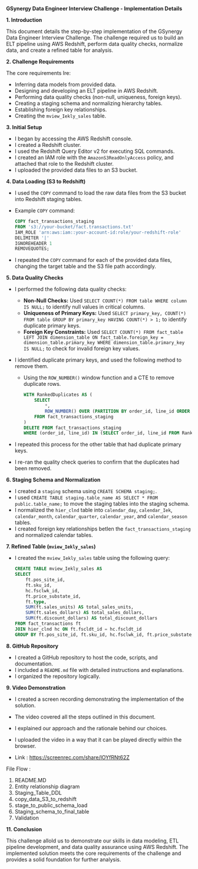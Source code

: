 
**GSynergy Data Engineer Interview Challenge - Implementation Details**

**1. Introduction**

This document details the step-by-step implementation of the GSynergy Data Engineer Interview Challenge. The challenge required us to build an ELT pipeline using AWS Redshift, perform data quality checks, normalize data, and create a refined table for analysis.

**2. Challenge Requirements**

The core requirements Ire:

* Inferring data models from provided data.
* Designing and developing an ELT pipeline in AWS Redshift.
* Performing data quality checks (non-null, uniqueness, foreign keys).
* Creating a staging schema and normalizing hierarchy tables.
* Establishing foreign key relationships.
* Creating the `mview_Iekly_sales` table.

**3. Initial Setup**

* I began by accessing the AWS Redshift console.
* I created a Redshift cluster.
* I used the Redshift Query Editor v2 for executing SQL commands.
* I created an IAM role with the `AmazonS3ReadOnlyAccess` policy, and attached that role to the Redshift cluster.
* I uploaded the provided data files to an S3 bucket.

**4. Data Loading (S3 to Redshift)**

* I used the `COPY` command to load the raw data files from the S3 bucket into Redshift staging tables.
* Example `COPY` command:

    ```sql
    COPY fact_transactions_staging
    FROM 's3://your-bucket/fact.transactions.txt'
    IAM_ROLE 'arn:aws:iam::your-account-id:role/your-redshift-role'
    DELIMITER '|'
    IGNOREHEADER 1
    REMOVEQUOTES;
    ```

* I repeated the `COPY` command for each of the provided data files, changing the target table and the S3 file path accordingly.

**5. Data Quality Checks**

* I performed the following data quality checks:
    * **Non-Null Checks:** Used `SELECT COUNT(*) FROM table WHERE column IS NULL;` to identify null values in critical columns.
    * **Uniqueness of Primary Keys:** Used `SELECT primary_key, COUNT(*) FROM table GROUP BY primary_key HAVING COUNT(*) > 1;` to identify duplicate primary keys.
    * **Foreign Key Constraints:** Used `SELECT COUNT(*) FROM fact_table LEFT JOIN dimension_table ON fact_table.foreign_key = dimension_table.primary_key WHERE dimension_table.primary_key IS NULL;` to check for invalid foreign key values.
* I identified duplicate primary keys, and used the following method to remove them.
    * Using the `ROW_NUMBER()` window function and a CTE to remove duplicate rows.

        ```sql
        WITH RankedDuplicates AS (
            SELECT
                *,
                ROW_NUMBER() OVER (PARTITION BY order_id, line_id ORDER BY order_id, line_id) AS rn
            FROM fact_transactions_staging
        )
        DELETE FROM fact_transactions_staging
        WHERE (order_id, line_id) IN (SELECT order_id, line_id FROM RankedDuplicates WHERE rn > 1);
        ```

* I repeated this process for the other table that had duplicate primary keys.
* I re-ran the quality check queries to confirm that the duplicates had been removed.

**6. Staging Schema and Normalization**

* I created a `staging` schema using `CREATE SCHEMA staging;`.
* I used `CREATE TABLE staging.table_name AS SELECT * FROM public.table_name;` to move the staging tables into the staging schema.
* I normalized the `hier_clnd` table into `calendar_day`, `calendar_Iek`, `calendar_month`, `calendar_quarter`, `calendar_year`, and `calendar_season` tables.
* I created foreign key relationships betIen the `fact_transactions_staging` and normalized calendar tables.

**7. Refined Table (`mview_Iekly_sales`)**

* I created the `mview_Iekly_sales` table using the following query:

    ```sql
    CREATE TABLE mview_Iekly_sales AS
    SELECT
        ft.pos_site_id,
        ft.sku_id,
        hc.fsclwk_id,
        ft.price_substate_id,
        ft.type,
        SUM(ft.sales_units) AS total_sales_units,
        SUM(ft.sales_dollars) AS total_sales_dollars,
        SUM(ft.discount_dollars) AS total_discount_dollars
    FROM fact_transactions ft
    JOIN hier_clnd hc ON ft.fscldt_id = hc.fscldt_id
    GROUP BY ft.pos_site_id, ft.sku_id, hc.fsclwk_id, ft.price_substate_id, ft.type;
    ```


**8. GitHub Repository**

* I created a GitHub repository to host the code, scripts, and documentation.
* I included a `README.md` file with detailed instructions and explanations.
* I organized the repository logically.

**9. Video Demonstration**

* I created a screen recording demonstrating the implementation of the solution.
* The video covered all the steps outlined in this document.
* I explained our approach and the rationale behind our choices.
* I uploaded the video in a way that it can be played directly within the browser.

* Link : https://screenrec.com/share/lOYfRNt62Z

File Flow : 
1. README.MD
2. Entity relationship diagram
3. Staging_Table_DDL
4. copy_data_S3_to_redshift
5. stage_to_public_schema_load
6. Staging_schema_to_final_table
7. Validation

**11. Conclusion**

This challenge alloId us to demonstrate our skills in data modeling, ETL pipeline development, and data quality assurance using AWS Redshift. The implemented solution meets the core requirements of the challenge and provides a solid foundation for further analysis.
